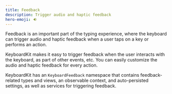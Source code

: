```yaml
---
title: Feedback
description: Trigger audio and haptic feedback
hero-emoji: 🔉
---
```


Feedback is an important part of the typing experience, where the keyboard can trigger audio and haptic feedback when a user taps on a key or performs an action.

KeyboardKit makes it easy to trigger feedback when the user interacts with the keyboard, as part of other events, etc. You can easily customize the audio and haptic feedback for every action.

KeyboardKit has an ``KeyboardFeedback`` namespace that contains feedback-related types and views, an observable context, and auto-persisted settings, as well as services for triggering feedback.


[Pro]: /pro
